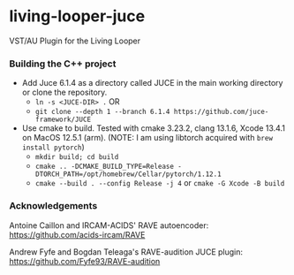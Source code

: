 # living-looper-juce
VST/AU Plugin for the Living Looper


### Building the C++ project
- Add Juce 6.1.4 as a directory called JUCE in the main working directory or clone the repository.
  - `ln -s <JUCE-DIR> .`  OR
  - `git clone --depth 1 --branch 6.1.4 https://github.com/juce-framework/JUCE`
- Use cmake to build. Tested with cmake 3.23.2, clang 13.1.6, Xcode 13.4.1 on MacOS 12.5.1 (arm). (NOTE: I am using libtorch acquired with `brew install pytorch`)
  - `mkdir build; cd build`
  - `cmake .. -DCMAKE_BUILD_TYPE=Release -DTORCH_PATH=/opt/homebrew/Cellar/pytorch/1.12.1`
  - `cmake --build . --config Release -j 4` or  `cmake -G Xcode -B build`


### Acknowledgements

Antoine Caillon and IRCAM-ACIDS' RAVE autoencoder: https://github.com/acids-ircam/RAVE

Andrew Fyfe and Bogdan Teleaga's RAVE-audition JUCE plugin: https://github.com/Fyfe93/RAVE-audition

